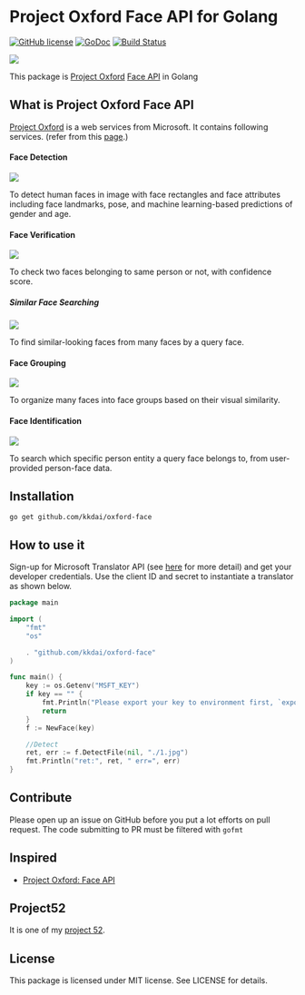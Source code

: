 Project Oxford Face API for Golang
======================
[![GitHub license](https://img.shields.io/badge/license-MIT-blue.svg)](https://raw.githubusercontent.com/kkdai/oxford-face/master/LICENSE)  [![GoDoc](https://godoc.org/github.com/kkdai/oxford-face?status.svg)](https://godoc.org/github.com/kkdai/oxford-face)  [![Build Status](https://travis-ci.org/kkdai/oxford-face.svg)](https://travis-ci.org/kkdai/oxford-face)
 
![](https://www.projectoxford.ai/images/bright/face/FaceAPI-Main.png)
 
This package is [Project Oxford](https://www.projectoxford.ai/) [Face API](https://www.projectoxford.ai/face) in Golang

What is Project Oxford Face API
---------------

[Project Oxford](https://www.projectoxford.ai/) is a web services from Microsoft. It contains following services. (refer from this [page](https://www.projectoxford.ai/face).)

#### Face Detection
![](https://www.projectoxford.ai/images/bright/face/FaceDetection.png)  

To detect human faces in image with face rectangles and face attributes including face landmarks, pose, and machine learning-based predictions of gender and age.

#### Face Verification
![](https://www.projectoxford.ai/images/bright/face/FaceVerification.png)

To check two faces belonging to same person or not, with confidence score.

##### Similar Face Searching
![](https://www.projectoxford.ai/images/bright/face/SimilarFaceSearching.png)

To find similar-looking faces from many faces by a query face.

#### Face Grouping
![](https://www.projectoxford.ai/images/bright/face/FaceGrouping.png)

To organize many faces into face groups based on their visual similarity.

#### Face Identification
![](https://www.projectoxford.ai/images/bright/face/FaceIdentification.png)

To search which specific person entity a query face belongs to, from user-provided person-face data.

Installation
---------------
```
go get github.com/kkdai/oxford-face
```

How to use it
---------------

Sign-up for Microsoft Translator API (see [here](http://blogs.msdn.com/b/translation/p/gettingstarted1.aspx) for more detail) and get your developer credentials. Use the client ID and secret to instantiate a translator as shown below.

```go
package main

import (
	"fmt"
	"os"

	. "github.com/kkdai/oxford-face"
)

func main() {
	key := os.Getenv("MSFT_KEY")
	if key == "" {
		fmt.Println("Please export your key to environment first, `export MSFT_KEY=12234`")
		return
	}
	f := NewFace(key)

	//Detect
	ret, err := f.DetectFile(nil, "./1.jpg")
	fmt.Println("ret:", ret, " err=", err)
}
```

Contribute
---------------

Please open up an issue on GitHub before you put a lot efforts on pull request.
The code submitting to PR must be filtered with `gofmt`

Inspired
---------------

- [Project Oxford: Face API](https://www.projectoxford.ai/face)

Project52
---------------

It is one of my [project 52](https://github.com/kkdai/project52).


License
---------------

This package is licensed under MIT license. See LICENSE for details.

